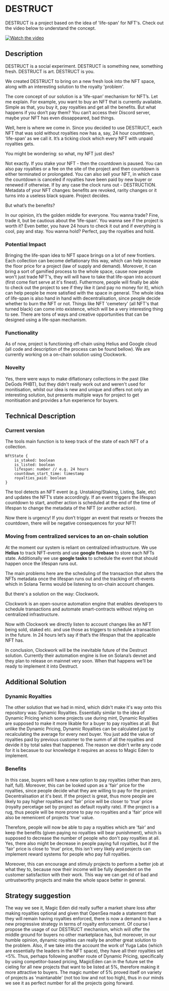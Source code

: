# DESTRUCT
DESTRUCT is a project based on the idea of 'life-span' for NFT's. Check out the video below to understand the concept. 

[![Watch the video](https://img.youtube.com/vi/krO8dXZs_PE/maxresdefault.jpg)](https://youtu.be/krO8dXZs_PE)

## Description

DESTRUCT is a social experiment. DESTRUCT is something new, something fresh. DESTRUCT is art. DESTRUCT is you. 

We created DESTRUCT to bring on a new fresh look into the NFT space, along with an interesting solution to the royalty 'problem'.

The core concept of our solution is a ‘life-span’ mechanism for NFT’s. Let me explain. For example, you want to buy an NFT that is currently available. Simple as that, you buy it, pay royalties and get all the benefits. But what happens if you don’t pay them? You can’t access their Discord server, maybe your NFT has even dissappeared, bad things. 

Well, here is where we come in. Since you decided to use DESTRUCT, each NFT that was sold without royalties now has a, say, 24 hour countdown, ‘life-span’ as we call it. It’s a ticking clock which every NFT with unpaid royalties gets. 

You might be wondering: so what, my NFT just dies? 

Not exactly. If you stake your NFT - then the countdown is paused. You can also pay royalties or a fee on the site of the project and then countdown is either terminated or prolongated. You can also sell your NFT, in which case the countdown is canceled if royalties have been paid by new buyer or renewed if otherwise. If by any case the clock runs out - DESTRUCTION. Metadata of your NFT changes: benefits are revoked, rarity changes or it turns into a useless black square. Project decides. 

But what’s the benefits? 

In our opinion, it’s the golden middle for everyone. You wanna trade? Fine, trade it, but be cautious about the ‘life-span’. You wanna see if the project is worth it? Even better, you have 24 hours to check it out and if everything is cool, pay and stay. You wanna hold? Perfect, pay the royalties and hold. 

### Potential Impact

Bringing the life-span idea to NFT space brings on a lot of new frontiers. Each collection can become deflationary this way, which can help increase the floor price for a project (law of supply and demand). Moreover, it can bring a sort of gamified process to the whole space, cause now people won't just trade NFT's, they will will have to take that life-span into account (first come fisrt serve at it's finest). Futhermore, people will finally be able to check out the project to see if they like it (and pay no money for it), which can help people be more satisfied with the space in general. The whole idea of life-span is also hand in hand with decentralisation, since people decide whether to burn the NFT or not. Things like NFT 'cemetery' (all NFT's that turned black) can come into existence, which will be a very interesting thing to see. There are tons of ways and creative opportunities that can be designed using a life-span mechanism. 

### Functionality 

As of now, project is functioning off-chain using Helius and Google cloud (all code and description of the process can be found bellow). We are currently working on a on-chain solution using Clockwork. 

### Novelty

Yes, there were ways to make diflationary collections in the past (like DeGods PHBT), but they didn't really work out and weren't used for monitisation, whilst our idea is new and unique and offers not only an interesting solution, but presents multiple ways for project to get monitisation and provides a fun experience for buyers. 

## Technical Description

### Current version

The tools main function is to keep track of the state of each NFT of a collection.

```
NftState {
	is_staked: boolean
	is_listed: boolean
	lifespan: number // e.g. 24 hours
	countdown_start_time: timestamp
	royalties_paid: boolean
}
```

The tool detects an NFT event (e.g. Unstaking/Staking, Listing, Sale, etc) and updates the NFT’s state accordingly. If an event triggers the lifespan countdown to start, another action is scheduled at the end of the time of lifespan to change the metadata of the NFT (or another action). 

Now there is urgency! If you don’t trigger an event that resets or freezes the countdown, there will be negative consequences for your NFT!

### Moving from centralized services to an on-chain solution

At the moment our system is reliant on centralized infrastructure. We use **Helius** to track NFT-events and use **google firebase** to store each NFTs state. Additionally we use **google tasks** to schedule the event that should happen once the lifespan runs out.

The main problems here are the scheduling of the transaction that alters the NFTs metadata once the lifespan runs out and the tracking of nft-events which in Solana Terms would be listening to on-chain account changes.

But there's a solution on the way: Clockwork.

Clockwork is an open-source automation engine that enables developers to schedule transactions and automate smart-contracts without relying on centralized infrastructure.

Now with Clockwork we directly listen to account changes like an NFT being sold, staked etc. and use those as triggers to schedule a transaction in the future. In 24 hours let’s say if that’s the lifespan that the applicable NFT has.

In conclusion, Clockwork will be the inevitable future of the Destruct solution. Currently their automation engine is live on Solana’s devnet and they plan to release on mainnet very soon. When that happens we’ll be ready to implement it into Destruct.


## Additional Solution

### Dynamic Royalties 

The other solution that we had in mind, which didn't make it's way onto this repository was: Dynamic Royalties. Essentially similar to the idea of Dynamic Pricing which some projects use during mint, Dynamic Royalties are supposed to make it more likable for a buyer to pay royalties at all. But unlike the Dynamic Pricing, Dynamic Royalties can be calculated just by recalculating the average for every next buyer. You just add the value of royalties paid by previous customer to the summ of all the royalties and devide it by total sales that happened. The reason we didn't write any code for it is becasue to our knowledge it requires an acess to Magic Eden to implement. 

### Benefits 

In this case, buyers will have a new option to pay royalties (other than zero, half, full). Moreover, this can be looked upon as a 'fair' price for the royalties, since people decide what they are willing to pay for the project. Decentralisation at it's best. If the project is great, thus more people are likely to pay higher royalties and 'fair' price will be closer to 'true' price (royalty percetage set by project as default royalty rate). If the project is a rug, thus people will be more prone to pay no royalties and a 'fair' price will also be remenicent of projects 'true' value. 

Therefore, people will now be able to pay a royalties which are 'fair' and keep the benefits (given paying no royalties will bear punishment), which is supposed to decrease the number of people who don't pay royalties at all. Yes, there also might be decrease in people paying full royalties, but if the 'fair' price is close to 'true' price, this isn't very likely and projects can implement reward systems for people who pay full royalties. 

Moreover, this can encourage and stimuly projects to perform a better job at what they to, because now their income will be fully dependent on the customer satisfaction with their work. This way we can get rid of bad and untrustworthy projects and make the whole space better in general. 

## Strategy suggestion

The way we see it, Magic Eden did really suffer a market share loss after making royalties optional and given that OpenSea made a statement that they will remain having royalties enforced, there is now a demand to have a new progressive strategy in terms of royalty enforcement. Of course I propose the usage of our DESTRUCT mechanism, which will offer the middle ground for buyers no other marketplace has, but moreover, in our humble opinion, dynamic royalties can really be another great solution to the problem. Also, if we take into the account the work of Yuga Labs (which are essentially the leaders in the NFT space), they have all their royalties set <5%. Thus, perhaps following another route of Dynamic Pricing, specifically by using competitor-based pricing, MagicEden can in the future set the cieling for all new projects that want to be listed at 5%, therefore making it more attractive to buyers. The magic number of 5% proved itself on variety of projects as 'maintanable' (not too low and not too high), thus in our minds we see it as perfect number for all the projects going forward.  
